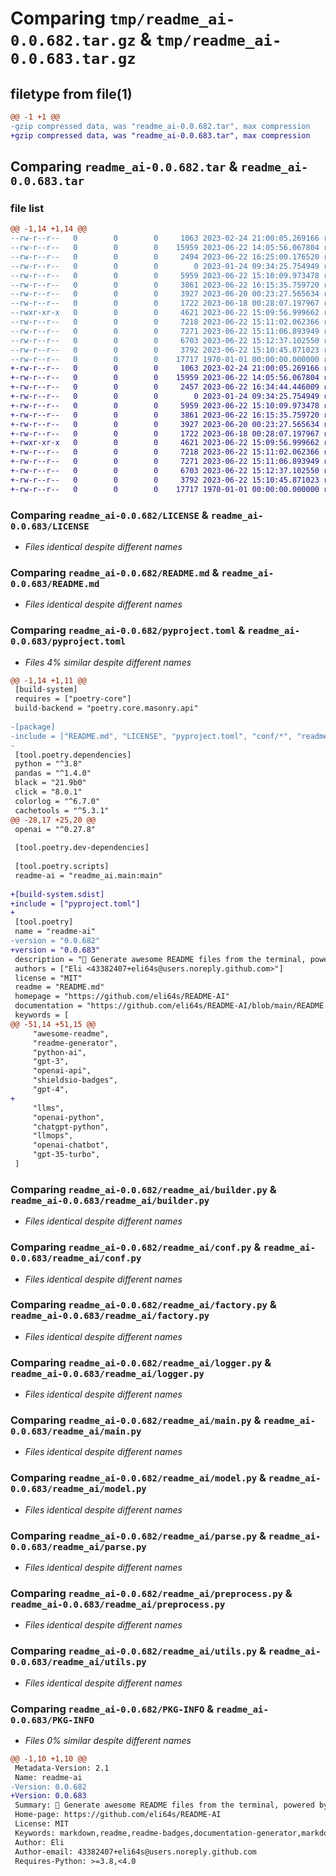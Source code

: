 # Comparing `tmp/readme_ai-0.0.682.tar.gz` & `tmp/readme_ai-0.0.683.tar.gz`

## filetype from file(1)

```diff
@@ -1 +1 @@
-gzip compressed data, was "readme_ai-0.0.682.tar", max compression
+gzip compressed data, was "readme_ai-0.0.683.tar", max compression
```

## Comparing `readme_ai-0.0.682.tar` & `readme_ai-0.0.683.tar`

### file list

```diff
@@ -1,14 +1,14 @@
--rw-r--r--   0        0        0     1063 2023-02-24 21:00:05.269166 readme_ai-0.0.682/LICENSE
--rw-r--r--   0        0        0    15959 2023-06-22 14:05:56.067804 readme_ai-0.0.682/README.md
--rw-r--r--   0        0        0     2494 2023-06-22 16:25:00.176520 readme_ai-0.0.682/pyproject.toml
--rw-r--r--   0        0        0        0 2023-01-24 09:34:25.754949 readme_ai-0.0.682/readme_ai/__init__.py
--rw-r--r--   0        0        0     5959 2023-06-22 15:10:09.973478 readme_ai-0.0.682/readme_ai/builder.py
--rw-r--r--   0        0        0     3861 2023-06-22 16:15:35.759720 readme_ai-0.0.682/readme_ai/conf.py
--rw-r--r--   0        0        0     3927 2023-06-20 00:23:27.565634 readme_ai-0.0.682/readme_ai/factory.py
--rw-r--r--   0        0        0     1722 2023-06-18 00:28:07.197967 readme_ai-0.0.682/readme_ai/logger.py
--rwxr-xr-x   0        0        0     4621 2023-06-22 15:09:56.999662 readme_ai-0.0.682/readme_ai/main.py
--rw-r--r--   0        0        0     7218 2023-06-22 15:11:02.062366 readme_ai-0.0.682/readme_ai/model.py
--rw-r--r--   0        0        0     7271 2023-06-22 15:11:06.893949 readme_ai-0.0.682/readme_ai/parse.py
--rw-r--r--   0        0        0     6703 2023-06-22 15:12:37.102550 readme_ai-0.0.682/readme_ai/preprocess.py
--rw-r--r--   0        0        0     3792 2023-06-22 15:10:45.871023 readme_ai-0.0.682/readme_ai/utils.py
--rw-r--r--   0        0        0    17717 1970-01-01 00:00:00.000000 readme_ai-0.0.682/PKG-INFO
+-rw-r--r--   0        0        0     1063 2023-02-24 21:00:05.269166 readme_ai-0.0.683/LICENSE
+-rw-r--r--   0        0        0    15959 2023-06-22 14:05:56.067804 readme_ai-0.0.683/README.md
+-rw-r--r--   0        0        0     2457 2023-06-22 16:34:44.446009 readme_ai-0.0.683/pyproject.toml
+-rw-r--r--   0        0        0        0 2023-01-24 09:34:25.754949 readme_ai-0.0.683/readme_ai/__init__.py
+-rw-r--r--   0        0        0     5959 2023-06-22 15:10:09.973478 readme_ai-0.0.683/readme_ai/builder.py
+-rw-r--r--   0        0        0     3861 2023-06-22 16:15:35.759720 readme_ai-0.0.683/readme_ai/conf.py
+-rw-r--r--   0        0        0     3927 2023-06-20 00:23:27.565634 readme_ai-0.0.683/readme_ai/factory.py
+-rw-r--r--   0        0        0     1722 2023-06-18 00:28:07.197967 readme_ai-0.0.683/readme_ai/logger.py
+-rwxr-xr-x   0        0        0     4621 2023-06-22 15:09:56.999662 readme_ai-0.0.683/readme_ai/main.py
+-rw-r--r--   0        0        0     7218 2023-06-22 15:11:02.062366 readme_ai-0.0.683/readme_ai/model.py
+-rw-r--r--   0        0        0     7271 2023-06-22 15:11:06.893949 readme_ai-0.0.683/readme_ai/parse.py
+-rw-r--r--   0        0        0     6703 2023-06-22 15:12:37.102550 readme_ai-0.0.683/readme_ai/preprocess.py
+-rw-r--r--   0        0        0     3792 2023-06-22 15:10:45.871023 readme_ai-0.0.683/readme_ai/utils.py
+-rw-r--r--   0        0        0    17717 1970-01-01 00:00:00.000000 readme_ai-0.0.683/PKG-INFO
```

### Comparing `readme_ai-0.0.682/LICENSE` & `readme_ai-0.0.683/LICENSE`

 * *Files identical despite different names*

### Comparing `readme_ai-0.0.682/README.md` & `readme_ai-0.0.683/README.md`

 * *Files identical despite different names*

### Comparing `readme_ai-0.0.682/pyproject.toml` & `readme_ai-0.0.683/pyproject.toml`

 * *Files 4% similar despite different names*

```diff
@@ -1,14 +1,11 @@
 [build-system]
 requires = ["poetry-core"]
 build-backend = "poetry.core.masonry.api"
 
-[package]
-include = ["README.md", "LICENSE", "pyproject.toml", "conf/*", "readme_ai/*"]
-
 [tool.poetry.dependencies]
 python = "^3.8"
 pandas = "^1.4.0"
 black = "21.9b0"
 click = "8.0.1"
 colorlog = "^6.7.0"
 cachetools = "^5.3.1"
@@ -28,17 +25,20 @@
 openai = "^0.27.8"
 
 [tool.poetry.dev-dependencies]
 
 [tool.poetry.scripts]
 readme-ai = "readme_ai.main:main"
 
+[build-system.sdist]
+include = ["pyproject.toml"]
+
 [tool.poetry]
 name = "readme-ai"
-version = "0.0.682"
+version = "0.0.683"
 description = "🚀 Generate awesome README files from the terminal, powered by OpenAI's GPT language model APIs 💫"
 authors = ["Eli <43382407+eli64s@users.noreply.github.com>"]
 license = "MIT"
 readme = "README.md"
 homepage = "https://github.com/eli64s/README-AI"
 documentation = "https://github.com/eli64s/README-AI/blob/main/README.md"
 keywords = [
@@ -51,14 +51,15 @@
     "awesome-readme",
     "readme-generator",
     "python-ai",
     "gpt-3",
     "openai-api",
     "shieldsio-badges",
     "gpt-4",
+
     "llms",
     "openai-python",
     "chatgpt-python",
     "llmops",
     "openai-chatbot",
     "gpt-35-turbo",
 ]
```

### Comparing `readme_ai-0.0.682/readme_ai/builder.py` & `readme_ai-0.0.683/readme_ai/builder.py`

 * *Files identical despite different names*

### Comparing `readme_ai-0.0.682/readme_ai/conf.py` & `readme_ai-0.0.683/readme_ai/conf.py`

 * *Files identical despite different names*

### Comparing `readme_ai-0.0.682/readme_ai/factory.py` & `readme_ai-0.0.683/readme_ai/factory.py`

 * *Files identical despite different names*

### Comparing `readme_ai-0.0.682/readme_ai/logger.py` & `readme_ai-0.0.683/readme_ai/logger.py`

 * *Files identical despite different names*

### Comparing `readme_ai-0.0.682/readme_ai/main.py` & `readme_ai-0.0.683/readme_ai/main.py`

 * *Files identical despite different names*

### Comparing `readme_ai-0.0.682/readme_ai/model.py` & `readme_ai-0.0.683/readme_ai/model.py`

 * *Files identical despite different names*

### Comparing `readme_ai-0.0.682/readme_ai/parse.py` & `readme_ai-0.0.683/readme_ai/parse.py`

 * *Files identical despite different names*

### Comparing `readme_ai-0.0.682/readme_ai/preprocess.py` & `readme_ai-0.0.683/readme_ai/preprocess.py`

 * *Files identical despite different names*

### Comparing `readme_ai-0.0.682/readme_ai/utils.py` & `readme_ai-0.0.683/readme_ai/utils.py`

 * *Files identical despite different names*

### Comparing `readme_ai-0.0.682/PKG-INFO` & `readme_ai-0.0.683/PKG-INFO`

 * *Files 0% similar despite different names*

```diff
@@ -1,10 +1,10 @@
 Metadata-Version: 2.1
 Name: readme-ai
-Version: 0.0.682
+Version: 0.0.683
 Summary: 🚀 Generate awesome README files from the terminal, powered by OpenAI's GPT language model APIs 💫
 Home-page: https://github.com/eli64s/README-AI
 License: MIT
 Keywords: markdown,readme,readme-badges,documentation-generator,markdown-generator,automated-documentation,awesome-readme,readme-generator,python-ai,gpt-3,openai-api,shieldsio-badges,gpt-4,llms,openai-python,chatgpt-python,llmops,openai-chatbot,gpt-35-turbo
 Author: Eli
 Author-email: 43382407+eli64s@users.noreply.github.com
 Requires-Python: >=3.8,<4.0
```

